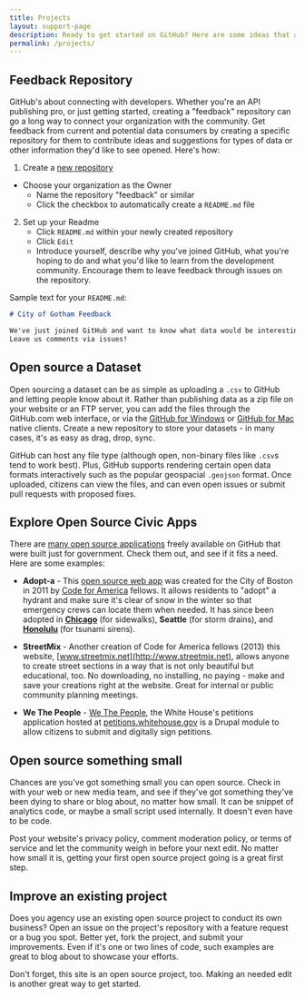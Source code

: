 ```yaml
---
title: Projects
layout: support-page
description: Ready to get started on GitHub? Here are some ideas that are easy to get your feet wet with.
permalink: /projects/
---
```


## Feedback Repository

GitHub's about connecting with developers. Whether you're an API publishing pro, or just getting started, creating a "feedback" repository can go a long way to connect your organization with the community. Get feedback from current and potential data consumers by creating a specific repository for them to contribute ideas and suggestions for types of data or other information they'd like to see opened. Here's how:

1. Create a [new repository](https://github.com/new)
  - Choose your organization as the Owner
	- Name the repository "feedback" or similar
	- Click the checkbox to automatically create a `README.md` file
2. Set up your Readme
	- Click `README.md` within your newly created repository
	- Click `Edit`
	- Introduce yourself, describe why you've joined GitHub, what you're hoping to do and what you'd like to learn from the development community. Encourage them to leave feedback through issues on the repository.

Sample text for your `README.md`:

~~~markdown
# City of Gotham Feedback

We've just joined GitHub and want to know what data would be interesting to our development community?
Leave us comments via issues!
~~~

## Open source a Dataset

Open sourcing a dataset can be as simple as uploading a `.csv` to GitHub and letting people know about it. Rather than publishing data as a zip file on your website or an FTP server, you can add the files through the GitHub.com web interface, or via the [GitHub for Windows](http://windows.github.com) or [GitHub for Mac](http://mac.github.com) native clients.  Create a new repository to store your datasets - in many cases, it's as easy as drag, drop, sync.

GitHub can host any file type (although open, non-binary files like `.csv`s tend to work best). Plus, GitHub supports rendering certain open data formats interactively such as the popular geospacial `.geojson` format. Once uploaded, citizens can view the files, and can even open issues or submit pull requests with proposed fixes.

## Explore Open Source Civic Apps

There are [many open source applications](http://gsa.github.io/federal-open-source-repos) freely available on GitHub that were built just for government. Check them out, and see if it fits a need. Here are some examples:

* **Adopt-a** - This [open source web app](https://github.com/codeforamerica/adopt-a-hydrant) was created for the City of Boston in 2011 by [Code for America](http://www.codeforamerica.org) fellows. It allows residents to "adopt" a hydrant and make sure it's clear of snow in the winter so that emergency crews can locate them when needed. It has since been adopted in [**Chicago**](https://github.com/Chicago/adopt-a-sidewalk) (for sidewalks), **Seattle** (for storm drains), and [**Honolulu**](https://github.com/codeforamerica/adopt-a-siren) (for tsunami sirens).

* **StreetMix** - Another creation of Code for America fellows (2013) this website, [www.streetmix.net](http://www.streetmix.net), allows anyone to create street sections in a way that is not only beautiful but educational, too. No downloading, no installing, no paying - make and save your creations right at the website. Great for internal or public community planning meetings.

* **We The People** - [We The People](https://github.com/whitehouse/petitions), the White House's petitions application hosted at [petitions.whitehouse.gov](http://petitions.whitehouse.gov) is a Drupal module to allow citizens to submit and digitally sign petitions.

## Open source something small

Chances are you've got something small you can open source. Check in with your web or new media team, and see if they've got something they've been dying to share or blog about, no matter how small. It can be snippet of analytics code, or maybe a small script used internally. It doesn't even have to be code.

Post your website's privacy policy, comment moderation policy, or terms of service and let the community weigh in before your next edit. No matter how small it is, getting your first open source project going is a great first step.

## Improve an existing project

Does you agency use an existing open source project to conduct its own business? Open an issue on the project's repository with a feature request or a bug you spot. Better yet, fork the project, and submit your improvements. Even if it's one or two lines of code, such examples are great to blog about to showcase your efforts.

Don't forget, this site is an open source project, too. Making an needed edit is another great way to get started.
